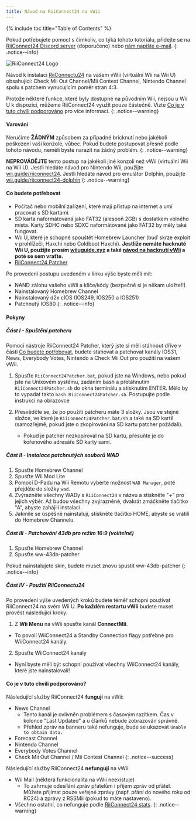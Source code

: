 ```yaml
---
title: Návod na RiiConnect24 na vWii
---
```


{% include toc title="Table of Contents" %}

Pokud potřebujete pomoct s čímkoliv, co týká tohoto tutoriálu, přidejte se na [RiiConnect24 Discord server](https://discord.gg/rc24) (doporučeno) nebo [nám napište e-mail](mailto:support@riiconnect24.net).
{: .notice--info}

![RiiConnect24 Logo](/images/WiiRC24Logo.jpg)

Návod k instalaci [RiiConnectu24](https://rc24.xyz) na vašem vWii (virtuální Wii na Wii U) obsahující: Check Mii Out Channel/Mii Contest Channel, Nintendo Channel spolu s patchem vynucujícím poměr stran 4:3.

Protože některé funkce, které byly dostupné na původním Wii, nejsou u Wii U k dispozici, můžeme RiiConnect24 využít pouze částečně. Vizte [Co je v tuto chvíli podporováno](#whats-currently-working) pro více informací.
{: .notice--warning}

#### Varování

Neručíme **ŽÁDNÝM** způsobem za případné bricknutí nebo jakékoli poškození vaší konzole, vůbec. Pokud budete postupovat přesně podle tohoto návodu, neměli byste narazit na žádný problém.
{: .notice--warning}

**NEPROVÁDĚJTE** tento postup na jakékoli jiné konzoli než vWii (virtuální Wii na Wii U). Jestli hledáte návod pro Nintendo Wii, použijte [wii.guide/riiconnect24](riiconnect24). Jestli hledáte návod pro emulátor Dolphin, použijte [wii.guide/riiconnect24-dolphin](/riiconnect24-dolphin)
{: .notice--warning}

#### Co budete potřebovat

* Počítač nebo mobilní zařízení, které mají přístup na internet a umí pracovat s SD kartami.
* SD karta naformátovaná jako FAT32 (alespoň 2GB) s dostatkem volného místa. Karty SDHC nebo SDXC naformátované jako FAT32 by měly také fungovat.
* Wii U, které je schopné spouštět Homebrew Launcher (buď skrze exploit v prohlížeči, Haxchi nebo Coldboot Haxchi). **Jestliže nemáte hacknuté Wii U, použijte prosím [wiiuguide.xyz](https://wiiuguide.xyz) a také [návod na hacknutí vWii](https://wiiuguide.xyz/#/vwii-modding) a poté se sem vraťte.**
* [RiiConnect24 Patcher](https://github.com/RiiConnect24/RiiConnect24-Patcher/releases)

Po provedení postupu uvedeném v linku výše byste měli mít:
* NAND zálohu vašeho vWii a klíče/kódy (bezpečně si je někam uložte!!)
* Nainstalovaný Homebrew Channel
* Nainstalovaný d2x cIOS (IOS249, IOS250 a IOS251)
* Patchnutý IOS80
{: .notice--info}

#### Pokyny

##### Část I - Spuštění patcheru

Pomocí nástroje RiiConnect24 Patcher, který jste si měli stáhnout dříve v části [Co budete potřebovat](#what-you-need), budete stahovat a patchovat kanály IOS31, News, Everybody Votes, Nintendo a Check Mii Out pro použití na vašem vWii.

1. Spusťte `RiiConnect24Patcher.bat`, pokud jste na Windows, nebo pokud jste na Unixovém systému, zadáním bash a přetáhnutím `RiiConnect24Patcher.sh` do okna terminálu a stisknutím ENTER. Mělo by to vypadat takto `bash RiiConnect24Patcher.sh`. Postupujte podle instrukcí na obrazovce

2. Přesvědčte se, že po použití patcheru máte 3 složky. Jsou ve stejné složce, ve které je `RiiConnect24Patcher.bat/sh` a také na SD kartě (samozřejmě, pokud jste o zkopírování na SD kartu patcher požádali).
   - Pokud je patcher nezkopíroval na SD kartu, přesuňte je do kořenového adresáře SD karty sami.

##### Část II - Instalace patchnutých souborů WAD

1. Spusťte Homebrew Channel
2. Spusťte Wii Mod Lite
3. Pomocí D-Padu na Wii Remotu vyberte možnost `WAD Manager`, poté přejděte do složky `wad`.
4. Zvýrazněte všechny WADy s `RiiConnect24` v názvu a stiskněte "+" pro jejich výběr. Až budou všechny zvýrazněné, dvakrát zmáčkněte tlačítko "A", abyste zahájili instalaci.
5. Jakmile se úspěšně nainstalují, stiskněte tlačítko HOME, abyste se vrátili do Homebrew Channelu.

##### Část III - Patchování 43db pro režim 16:9 (volitelné)

1. Spusťte Homebrew Channel
2. Spusťte ww-43db-patcher

Pokud nainstalujete skin, budete muset znovu spustit ww-43db-patcher
{: .notice--info}

##### Část IV - Použití RiiConnectu24

Po provedení výše uvedených kroků budete téměř schopni používat RiiConnect24 na svém Wii U. **Po každém restartu vWii** budete muset provést následující kroky.

1. Z **Wii Menu** na vWii spusťte kanál **ConnectMii**.
* To povolí WiiConnect24 a Standby Connection flagy potřebné pro WiiConnect24 kanály.
2. Spusťte WiiConnect24 kanály
* Nyní byste měli být schopni používat všechny WiiConnect24 kanály, které jste nainstalovali!

#### Co je v tuto chvíli podporováno?
Následující služby RiiConnect24 **fungují** na vWii:
* News Channel
    * Tento kanál je ovlivněn problémem s časovým razítkem. Čas v kolonce "Last Updated" a u článků nebude zobrazován správně.
    * Přehled zpráv na banneru také nefunguje, bude se ukazovat `Unable to obtain data.`
* Forecast Channel
* Nintendo Channel
* Everybody Votes Channel
* Check Mii Out Channel / Mii Contest Channel
{: .notice--success}

Následující služby RiiConnect24 **nefungují** na vWii:
* Wii Mail (některá funkcionalita na vWii neexistuje)
    * To zahrnuje odesílání zpráv přátelům i příjem zpráv od přátel. Můžete přijímat pouze veřejné zprávy (např. přání do nového roku od RC24) a zprávy z RSSMii (pokud to máte nastaveno).
* Všechno ostatní, co nefunguje podle [RiiConnect24 stats](https://rc24.xyz/stats/index.html).
{: .notice--warning}
